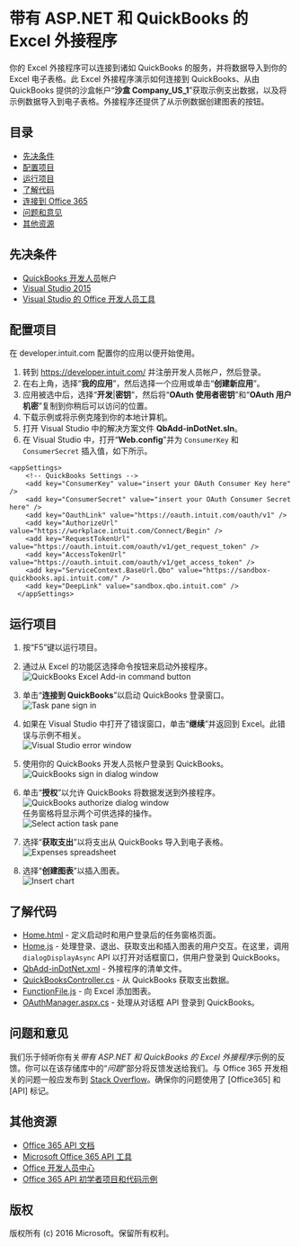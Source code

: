 # 带有 ASP.NET 和 QuickBooks 的 Excel 外接程序

你的 Excel 外接程序可以连接到诸如 QuickBooks 的服务，并将数据导入到你的 Excel 电子表格。此 Excel 外接程序演示如何连接到 QuickBooks、从由 QuickBooks 提供的沙盒帐户“**沙盒 Company_US_1**”获取示例支出数据，以及将示例数据导入到电子表格。外接程序还提供了从示例数据创建图表的按钮。

## 目录

* [先决条件](#prerequisites)
* [配置项目](#configure-the-project)
* [运行项目](#run-the-project)
* [了解代码](#understand-the-code)
* [连接到 Office 365](#connect-to-office-365)
* [问题和意见](#questions-and-comments)
* [其他资源](#additional-resources)

## 先决条件

* [QuickBooks 开发人员](https://developer.intuit.com/)帐户
* [Visual Studio 2015](https://www.visualstudio.com/downloads/download-visual-studio-vs.aspx)
* [Visual Studio 的 Office 开发人员工具](https://www.visualstudio.com/en-us/features/office-tools-vs.aspx)

## 配置项目

在 developer.intuit.com 配置你的应用以便开始使用。

1. 转到 https://developer.intuit.com/ 并注册开发人员帐户，然后登录。
2. 在右上角，选择“**我的应用**”，然后选择一个应用或单击“**创建新应用**”。 
3. 应用被选中后，选择“**开发**|**密钥**”，然后将“**OAuth 使用者密钥**”和“**OAuth 用户机密**”复制到你稍后可以访问的位置。
4. 下载示例或将示例克隆到你的本地计算机。
5. 打开 Visual Studio 中的解决方案文件 **QbAdd-inDotNet.sln**。
6. 在 Visual Studio 中，打开“**Web.config**”并为 `ConsumerKey` 和 `ConsumerSecret` 插入值，如下所示。

```
<appSettings>
    <!-- QuickBooks Settings -->
    <add key="ConsumerKey" value="insert your OAuth Consumer Key here" />
    <add key="ConsumerSecret" value="insert your OAuth Consumer Secret here" />
    <add key="OauthLink" value="https://oauth.intuit.com/oauth/v1" />
    <add key="AuthorizeUrl" value="https://workplace.intuit.com/Connect/Begin" />
    <add key="RequestTokenUrl" value="https://oauth.intuit.com/oauth/v1/get_request_token" />
    <add key="AccessTokenUrl" value="https://oauth.intuit.com/oauth/v1/get_access_token" />
    <add key="ServiceContext.BaseUrl.Qbo" value="https://sandbox-quickbooks.api.intuit.com/" />
    <add key="DeepLink" value="sandbox.qbo.intuit.com" />
  </appSettings>
```

## 运行项目

1. 按“F5”键以运行项目。

2. 通过从 Excel 的功能区选择命令按钮来启动外接程序。<br><img src="../readme-images/readme_command_image.PNG" alt="QuickBooks Excel Add-in command button"></img>  

3. 单击“**连接到 QuickBooks**”以启动 QuickBooks 登录窗口。<br><img src="../readme-images/readme_image_taskpane.PNG" alt="Task pane sign in"></img>

4. 如果在 Visual Studio 中打开了错误窗口，单击“**继续**”并返回到 Excel。此错误与示例不相关。<br><img src="../readme-images/readme_image_error.PNG" alt="Visual Studio error window"></img>

5. 使用你的 QuickBooks 开发人员帐户登录到 QuickBooks。<br><img src="../readme-images/readme_image_signin.PNG" alt="QuickBooks sign in dialog window"></img>

6. 单击“**授权**”以允许 QuickBooks 将数据发送到外接程序。<br><img src="../readme-images/readme_image_authorize.PNG" alt="QuickBooks authorize dialog window"></img> <br> 任务窗格将显示两个可供选择的操作。<br><img src="../readme-images/readme_image_action.PNG" alt="Select action task pane"></img>

8. 选择“**获取支出**”以将支出从 QuickBooks 导入到电子表格。<br><img src="../readme-images/readme_image_expenses.PNG" alt="Expenses spreadsheet"></img>

9. 选择“**创建图表**”以插入图表。<br><img src="../readme-images/readme_image_chart.PNG" alt="Insert chart"></img>

## 了解代码

* [Home.html](QbAdd-inDotNetWeb/Home.html) - 定义启动时和用户登录后的任务窗格页面。
* [Home.js](QbAdd-inDotNetWeb/Home.js) - 处理登录、退出、获取支出和插入图表的用户交互。在这里，调用 `dialogDisplayAsync` API 以打开对话框窗口，供用户登录到 QuickBooks。
* [QbAdd-inDotNet.xml](QbAdd-inDotNet/QbAdd-inDotNetManifest/QbAdd-inDotNet.xml) - 外接程序的清单文件。 
* [QuickBooksController.cs](QbAdd-inDotNetWeb/Controllers/QuickBooksController.cs) - 从 QuickBooks 获取支出数据。
* [FunctionFile.js](QbAdd-inDotNetWeb/Functions/FunctionFile.js) - 向 Excel 添加图表。
* [OAuthManager.aspx.cs](QbAdd-inDotNetWeb/OAuthManager.aspx.cs) - 处理从对话框 API 登录到 QuickBooks。

## 问题和意见

我们乐于倾听你有关*带有 ASP.NET 和 QuickBooks 的 Excel 外接程序*示例的反馈。你可以在该存储库中的“*问题*”部分将反馈发送给我们。与 Office 365 开发相关的问题一般应发布到 [Stack Overflow](http://stackoverflow.com/questions/tagged/Office365+API)。确保你的问题使用了 [Office365] 和 [API] 标记。

## 其他资源

* [Office 365 API 文档](http://msdn.microsoft.com/office/office365/howto/platform-development-overview)
* [Microsoft Office 365 API 工具](https://visualstudiogallery.msdn.microsoft.com/a15b85e6-69a7-4fdf-adda-a38066bb5155)
* [Office 开发人员中心](http://dev.office.com/)
* [Office 365 API 初学者项目和代码示例](http://msdn.microsoft.com/en-us/office/office365/howto/starter-projects-and-code-samples)

## 版权
版权所有 (c) 2016 Microsoft。保留所有权利。

